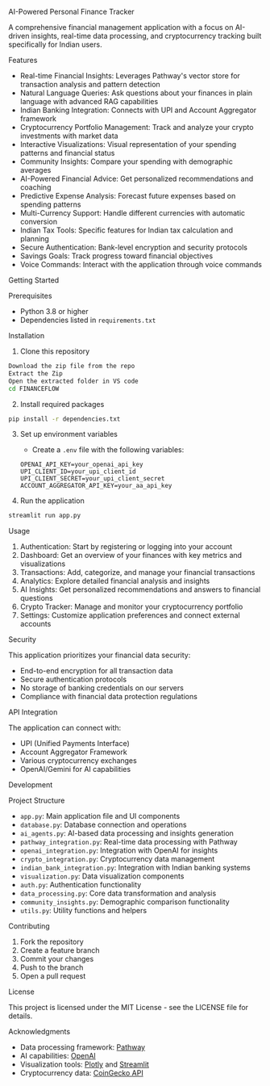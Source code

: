 AI-Powered Personal Finance Tracker

A comprehensive financial management application with a focus on AI-driven insights, real-time data processing, and cryptocurrency tracking built specifically for Indian users.

Features

- Real-time Financial Insights: Leverages Pathway's vector store for transaction analysis and pattern detection
- Natural Language Queries: Ask questions about your finances in plain language with advanced RAG capabilities
- Indian Banking Integration: Connects with UPI and Account Aggregator framework
- Cryptocurrency Portfolio Management: Track and analyze your crypto investments with market data
- Interactive Visualizations: Visual representation of your spending patterns and financial status
- Community Insights: Compare your spending with demographic averages
- AI-Powered Financial Advice: Get personalized recommendations and coaching
- Predictive Expense Analysis: Forecast future expenses based on spending patterns
- Multi-Currency Support: Handle different currencies with automatic conversion
- Indian Tax Tools: Specific features for Indian tax calculation and planning
- Secure Authentication: Bank-level encryption and security protocols
- Savings Goals: Track progress toward financial objectives
- Voice Commands: Interact with the application through voice commands

Getting Started

Prerequisites

- Python 3.8 or higher
- Dependencies listed in `requirements.txt`

Installation

1. Clone this repository
```bash
Download the zip file from the repo
Extract the Zip
Open the extracted folder in VS code
cd FINANCEFLOW
```

2. Install required packages
```bash
pip install -r dependencies.txt
```

3. Set up environment variables
   - Create a `.env` file with the following variables:
   ```
   OPENAI_API_KEY=your_openai_api_key
   UPI_CLIENT_ID=your_upi_client_id
   UPI_CLIENT_SECRET=your_upi_client_secret
   ACCOUNT_AGGREGATOR_API_KEY=your_aa_api_key
   ```

4. Run the application
```bash
streamlit run app.py
```

 Usage

1. Authentication: Start by registering or logging into your account
2. Dashboard: Get an overview of your finances with key metrics and visualizations
3. Transactions: Add, categorize, and manage your financial transactions
4. Analytics: Explore detailed financial analysis and insights
5. AI Insights: Get personalized recommendations and answers to financial questions
6. Crypto Tracker: Manage and monitor your cryptocurrency portfolio
7. Settings: Customize application preferences and connect external accounts

Security

This application prioritizes your financial data security:
- End-to-end encryption for all transaction data
- Secure authentication protocols
- No storage of banking credentials on our servers
- Compliance with financial data protection regulations

API Integration

The application can connect with:
- UPI (Unified Payments Interface)
- Account Aggregator Framework
- Various cryptocurrency exchanges
- OpenAI/Gemini for AI capabilities

Development

Project Structure

- `app.py`: Main application file and UI components
- `database.py`: Database connection and operations
- `ai_agents.py`: AI-based data processing and insights generation
- `pathway_integration.py`: Real-time data processing with Pathway
- `openai_integration.py`: Integration with OpenAI for insights
- `crypto_integration.py`: Cryptocurrency data management
- `indian_bank_integration.py`: Integration with Indian banking systems
- `visualization.py`: Data visualization components
- `auth.py`: Authentication functionality
- `data_processing.py`: Core data transformation and analysis
- `community_insights.py`: Demographic comparison functionality
- `utils.py`: Utility functions and helpers

Contributing

1. Fork the repository
2. Create a feature branch
3. Commit your changes
4. Push to the branch
5. Open a pull request

License

This project is licensed under the MIT License - see the LICENSE file for details.

Acknowledgments

- Data processing framework: [Pathway](https://pathway.com)
- AI capabilities: [OpenAI](https://openai.com)
- Visualization tools: [Plotly](https://plotly.com) and [Streamlit](https://streamlit.io)
- Cryptocurrency data: [CoinGecko API](https://coingecko.com)